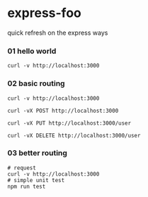 # express-foo

quick refresh on the express ways

### 01 hello world

```shell
curl -v http://localhost:3000
```

### 02 basic routing

```shell
curl -v http://localhost:3000

curl -vX POST http://localhost:3000

curl -vX PUT http://localhost:3000/user

curl -vX DELETE http://localhost:3000/user
```

### 03 better routing


```shell
# request
curl -v http://localhost:3000
# simple unit test
npm run test
```
